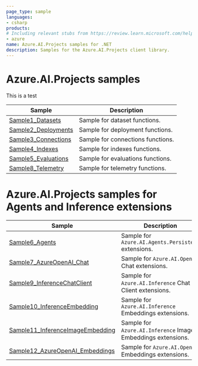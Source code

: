 ```yaml
---
page_type: sample
languages:
- csharp
products:
# Including relevant stubs from https://review.learn.microsoft.com/help/contribute/metadata-taxonomies#product
- azure
name: Azure.AI.Projects samples for .NET
description: Samples for the Azure.AI.Projects client library.
---
```


# Azure.AI.Projects samples

This is a test

| Sample | Description |
| ------ | ----------- |
| [Sample1_Datasets](https://github.com/Azure/azure-sdk-for-net/blob/main/sdk/ai/Azure.AI.Projects/samples/Sample1_Datasets.md) | Sample for dataset functions. |
| [Sample2_Deployments](https://github.com/Azure/azure-sdk-for-net/blob/main/sdk/ai/Azure.AI.Projects/samples/Sample2_Deployments.md) | Sample for deployment functions. |
| [Sample3_Connections](https://github.com/Azure/azure-sdk-for-net/blob/main/sdk/ai/Azure.AI.Projects/samples/Sample3_Connections.md) | Sample for connections functions. |
| [Sample4_Indexes](https://github.com/Azure/azure-sdk-for-net/blob/main/sdk/ai/Azure.AI.Projects/samples/Sample4_Indexes.md) | Sample for indexes functions. |
| [Sample5_Evaluations](https://github.com/Azure/azure-sdk-for-net/blob/main/sdk/ai/Azure.AI.Projects/samples/Sample5_Evaluations.md) | Sample for evaluations functions. |
| [Sample8_Telemetry](https://github.com/Azure/azure-sdk-for-net/blob/main/sdk/ai/Azure.AI.Projects/samples/Sample8_Telemetry.md) | Sample for telemetry functions. |

# Azure.AI.Projects samples for Agents and Inference extensions

| Sample | Description |
| ------ | ----------- |
| [Sample6_Agents](https://github.com/Azure/azure-sdk-for-net/blob/main/sdk/ai/Azure.AI.Projects/samples/Sample6_Agents.md) | Sample for `Azure.AI.Agents.Persistent` extensions. |
| [Sample7_AzureOpenAI_Chat](https://github.com/Azure/azure-sdk-for-net/blob/main/sdk/ai/Azure.AI.Projects/samples/Sample7_AzureOpenAI_Chat.md) | Sample for `Azure.AI.OpenAI` Chat extensions. |
| [Sample9_InferenceChatClient](https://github.com/Azure/azure-sdk-for-net/blob/main/sdk/ai/Azure.AI.Projects/samples/Sample9_InferenceChatClient.md) | Sample for `Azure.AI.Inference` Chat Client extensions. |
| [Sample10_InferenceEmbedding](https://github.com/Azure/azure-sdk-for-net/blob/main/sdk/ai/Azure.AI.Projects/samples/Sample10_InferenceEmbedding.md) | Sample for `Azure.AI.Inference` Embeddings extensions. |
| [Sample11_InferenceImageEmbedding](https://github.com/Azure/azure-sdk-for-net/blob/main/sdk/ai/Azure.AI.Projects/samples/Sample11_InferenceImageEmbedding.md) | Sample for `Azure.AI.Inference` Image Embeddings extensions. |
| [Sample12_AzureOpenAI_Embeddings](https://github.com/Azure/azure-sdk-for-net/blob/main/sdk/ai/Azure.AI.Projects/samples/Sample12_AzureOpenAI_Embeddings.md) | Sample for `Azure.AI.OpenAI` Embeddings extensions. |
